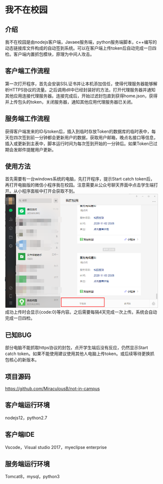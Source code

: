 # 我不在校园

## 介绍  
我不在校园是由nodejs客户端，Javaee服务端，python服务端脚本，c++编写的动态链接库文件构成的自动签到系统。可以在客户端上传token后自动完成一日四检。客户端内置抓包模块，原理为中间人攻击。  

## 客户端工作流程  
第一次打开程序，首先会安装SSL证书并让本机添加信任，使得代理服务器能够解析HTTPS协议的流量。之后调用dll中已经封装好的方法，打开代理服务器并通知其他应用连接代理服务器。连接完成后，开始过滤封包直到获得home.json，获得并上传包头的token，关闭服务器，通知其他应用代理服务器已关闭。  

## 服务端工作流程  
获得客户端发来的ID与token后，插入到临时存放Token的数据库的临时表中，每天在四次签到前一分钟都会更新用户的数据，获取用户邮箱，晚点名接口等信息，插入或更新到主表中，脚本运行时间为每次签到开始的一分钟后。如果Token已过期会发邮件提醒用户更新。  

## 使用方法  
首先需要有一台windows系统的电脑，先打开程序，提示Start catch token后，再打开电脑版的微信小程序我在校园。注意需要从公众号聊天界面中点击学生端打开。从小程序面板中打开会获取不到。  
<a href="">
<img src="https://raw.githubusercontent.com/MiraculousB/not-in-campus/master/photo/1.png" alt="TIP" width="600" align="bottom" />  
</a>
成功上传时会显示{code:0}等内容。之后需要每隔4天完成一次上传。系统会自动完成一日四检。  


## 已知BUG  
部分电脑不能抓取https协议的封包，点开学生端后没有反应，仍然显示Start catch token。如果不能使用建议使用其他人电脑上传token。或后续等待更换抓包核心的新版本。  

## 项目源码  
https://github.com/MiraculousB/not-in-campus  

## 客户端运行环境  
nodejs12，python2.7  

## 客户端IDE  
Vscode，Visual studio 2017，myeclipse enterprise  

## 服务端运行环境  
Tomcat8，mysql，python3  
